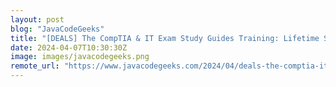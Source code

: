 ```yaml
---
layout: post
blog: "JavaCodeGeeks"
title: "[DEALS] The CompTIA & IT Exam Study Guides Training: Lifetime Subscription (88% off) & Other Deals Up To 98% Off – Offers End Soon!"
date: 2024-04-07T10:30:30Z
image: images/javacodegeeks.png
remote_url: "https://www.javacodegeeks.com/2024/04/deals-the-comptia-it-exam-study-guides-training-lifetime-subscription-88-off-other-deals-up-to-98-off-offers-end-soon.html"
---
```

